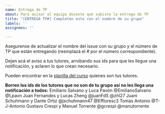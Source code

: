 ```yaml
---
name: Entrega de TP
about: Para avisar al equipo docente que subiste la entrega de TP
title: "[ENTREGA TP#] Completen esto con el nombre de su grupo"
labels: ''
assignees: ''

---
```


Asegurense de actualizar el nombre del issue con su grupo y el número de TP que están entregando (reemplazá el # por el número correspondiente).

Dejen acá el aviso a tus tutores, arrobando sus ids para que les llegue una notificación, y aclaren lo que crean necesario.

Pueden encontrar en la [planilla del curso](https://www.pdep.com.ar/cursos/lunes-tarde#h.he7ifb72x6mp) quienes son tus tutores. 

**Borren los ids de los tutores que no son de tu grupo así no les llega una notificación a todos:**
Emiliano Salvano y Luca Pavón @EmilianoSalvano @Lpavn
Juan Fernandes y Lucas Zheng @juanFdS @zhl27 
Juani Schuhmann y Dante Ortiz @jschuhmann47 @Effloresc3 
Tomás Antonio @T-J-Antonio
Gustavo Crespi y Manuel Torrente @gcrespi @manutorrente


